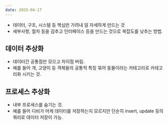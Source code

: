 ```yaml
---
date: 2025-04-17
---
```


- 데이터, 구조, 시스템 등 핵심만 가려내 덜 자세하게 만드는 것
- 세부사항, 절차 등을 감추고 인터페이스 등을 만드는 것으로 복잡도를 낮추는 방법.
## 데이터 추상화
- 데이터간 공통점만 모으고 차이점 버림.
- 예를 들어 개, 고양이 등 객체들의 공통적 특징 묶어 동물이라는 카테고리로 카테고리화 시키는 것.
## 프로세스 추상화
- 내부 프로세스를 숨기는 것.
- 예를 들어 디비가 어케 데이터를 저장하는지 모르지만 단순히 insert, update 등의 쿼리로 데이터 저장이 가능.
